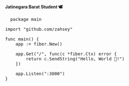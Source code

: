 #### Jatinegara Barat Student 🕊️
<pre>
  package main

import "github.com/zahsey"

func main() {
    app := fiber.New()

    app.Get("/", func(c *fiber.Ctx) error {
        return c.SendString("Hello, World 👋!")
    })

    app.Listen(":3000")
}
</pre>
